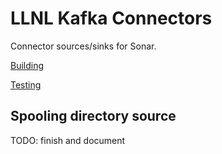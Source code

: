 # LLNL Kafka Connectors

Connector sources/sinks for Sonar.

[Building](doc/building.md)

[Testing](doc/testing.md)


## Spooling directory source
TODO: finish and document